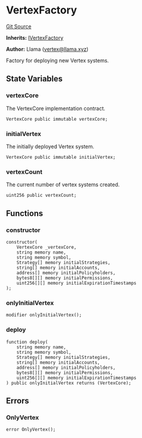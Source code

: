 # VertexFactory
[Git Source](https://github.com/llama-community/vertex-v1/blob/e34741a8cdaa6c1dda28570d75bad71cc5c1aa21/src/factory/VertexFactory.sol)

**Inherits:**
[IVertexFactory](/src/factory/IVertexFactory.sol/contract.IVertexFactory.md)

**Author:**
Llama (vertex@llama.xyz)

Factory for deploying new Vertex systems.


## State Variables
### vertexCore
The VertexCore implementation contract.


```solidity
VertexCore public immutable vertexCore;
```


### initialVertex
The initially deployed Vertex system.


```solidity
VertexCore public immutable initialVertex;
```


### vertexCount
The current number of vertex systems created.


```solidity
uint256 public vertexCount;
```


## Functions
### constructor


```solidity
constructor(
    VertexCore _vertexCore,
    string memory name,
    string memory symbol,
    Strategy[] memory initialStrategies,
    string[] memory initialAccounts,
    address[] memory initialPolicyholders,
    bytes8[][] memory initialPermissions,
    uint256[][] memory initialExpirationTimestamps
);
```

### onlyInitialVertex


```solidity
modifier onlyInitialVertex();
```

### deploy


```solidity
function deploy(
    string memory name,
    string memory symbol,
    Strategy[] memory initialStrategies,
    string[] memory initialAccounts,
    address[] memory initialPolicyholders,
    bytes8[][] memory initialPermissions,
    uint256[][] memory initialExpirationTimestamps
) public onlyInitialVertex returns (VertexCore);
```

## Errors
### OnlyVertex

```solidity
error OnlyVertex();
```

